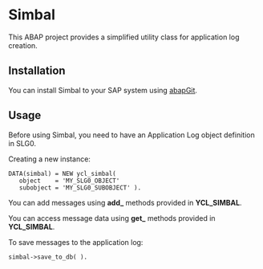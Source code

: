 # Simbal

This ABAP project provides a simplified utility class for application log creation. 

## Installation

You can install Simbal to your SAP system using [abapGit](https://github.com/abapGit/abapGit).

## Usage

Before using Simbal, you need to have an Application Log object definition in SLG0.

Creating a new instance:

```
DATA(simbal) = NEW ycl_simbal(
   object    = 'MY_SLG0_OBJECT'
   subobject = 'MY_SLG0_SUBOBJECT' ).
```

You can add messages using **add_** methods provided in **YCL_SIMBAL**.

You can access message data using **get_** methods provided in **YCL_SIMBAL**.

To save messages to the application log:

```
simbal->save_to_db( ).
```
